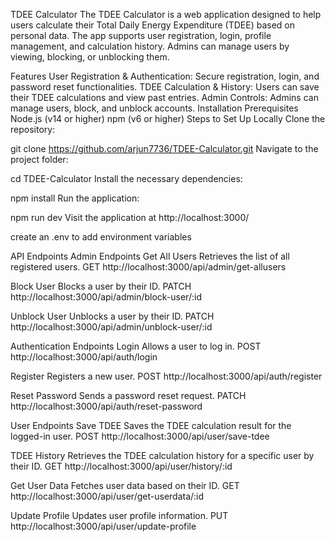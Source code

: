 TDEE Calculator
The TDEE Calculator is a web application designed to help users calculate their Total Daily Energy Expenditure (TDEE) based on personal data. The app supports user registration, login, profile management, and calculation history. Admins can manage users by viewing, blocking, or unblocking them.

Features
User Registration & Authentication: Secure registration, login, and password reset functionalities.
TDEE Calculation & History: Users can save their TDEE calculations and view past entries.
Admin Controls: Admins can manage users, block, and unblock accounts.
Installation
Prerequisites
Node.js (v14 or higher)
npm (v6 or higher)
Steps to Set Up Locally
Clone the repository:


git clone https://github.com/arjun7736/TDEE-Calculator.git
Navigate to the project folder:


cd TDEE-Calculator
Install the necessary dependencies:


npm install
Run the application:

npm run dev
Visit the application at http://localhost:3000/


create an .env to add environment variables

API Endpoints
Admin Endpoints
Get All Users
Retrieves the list of all registered users.
GET http://localhost:3000/api/admin/get-allusers

Block User
Blocks a user by their ID.
PATCH http://localhost:3000/api/admin/block-user/:id

Unblock User
Unblocks a user by their ID.
PATCH http://localhost:3000/api/admin/unblock-user/:id

Authentication Endpoints
Login
Allows a user to log in.
POST http://localhost:3000/api/auth/login

Register
Registers a new user.
POST http://localhost:3000/api/auth/register

Reset Password
Sends a password reset request.
PATCH http://localhost:3000/api/auth/reset-password

User Endpoints
Save TDEE
Saves the TDEE calculation result for the logged-in user.
POST http://localhost:3000/api/user/save-tdee

TDEE History
Retrieves the TDEE calculation history for a specific user by their ID.
GET http://localhost:3000/api/user/history/:id

Get User Data
Fetches user data based on their ID.
GET http://localhost:3000/api/user/get-userdata/:id

Update Profile
Updates user profile information.
PUT http://localhost:3000/api/user/update-profile


